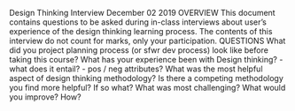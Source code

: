 Design Thinking Interview
December 02 2019
OVERVIEW
This document contains questions to be asked during in-class interviews about user’s experience of the design thinking learning process. The contents of this interview do not count for marks, only your participation.
QUESTIONS
What did you project planning process (or sfwr dev process) look like before taking this course?
What has your experience been with Design thinking?
    - what does it entail?
    - pos / neg attributes?
What was the most helpful aspect of design thinking methodology?
Is there a competing methodology you find more helpful? If so what?
What was most challenging?
What would you improve? How?
